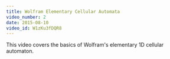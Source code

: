 ```yaml
---
title: Wolfram Elementary Cellular Automata
video_number: 2
date: 2015-08-10
video_id: W1zKu3fDQR8
---
```

This video covers the basics of Wolfram's elementary 1D cellular automaton.
